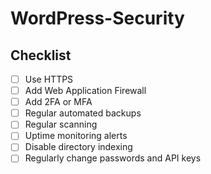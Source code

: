 # WordPress-Security

## Checklist

- [ ] Use HTTPS
- [ ] Add Web Application Firewall
- [ ] Add 2FA or MFA
- [ ] Regular automated backups
- [ ] Regular scanning
- [ ] Uptime monitoring alerts
- [ ] Disable directory indexing
- [ ] Regularly change passwords and API keys
